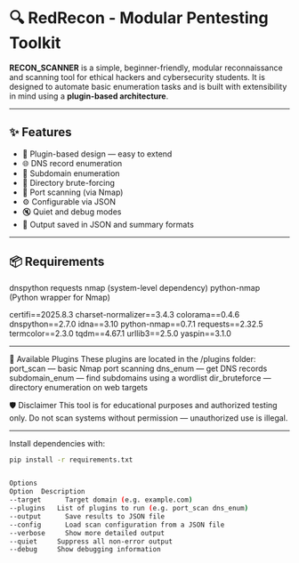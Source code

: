 # 🔍 RedRecon - Modular Pentesting Toolkit

**RECON_SCANNER** is a simple, beginner-friendly, modular reconnaissance and scanning tool for ethical hackers and cybersecurity students. It is designed to automate basic enumeration tasks and is built with extensibility in mind using a **plugin-based architecture**.

---

## ✨ Features

- 🧩 Plugin-based design — easy to extend
- 🌐 DNS record enumeration
- 📛 Subdomain enumeration
- 📂 Directory brute-forcing
- 🔌 Port scanning (via Nmap)
- ⚙️ Configurable via JSON
- 🔇 Quiet and debug modes
- 💾 Output saved in JSON and summary formats

---

## 📦 Requirements
dnspython
requests
nmap (system-level dependency)
python-nmap (Python wrapper for Nmap)


certifi==2025.8.3
charset-normalizer==3.4.3
colorama==0.4.6
dnspython==2.7.0
idna==3.10
python-nmap==0.7.1
requests==2.32.5
termcolor==2.3.0
tqdm==4.67.1
urllib3==2.5.0
yaspin==3.1.0


---


🔌 Available Plugins
These plugins are located in the /plugins folder:
port_scan — basic Nmap port scanning
dns_enum — get DNS records
subdomain_enum — find subdomains using a wordlist
dir_bruteforce — directory enumeration on web targets


🛡️ Disclaimer
This tool is for educational purposes and authorized testing only.
Do not scan systems without permission — unauthorized use is illegal.


---
Install dependencies with:

```bash
pip install -r requirements.txt


Options
Option	Description
--target	  Target domain (e.g. example.com)
--plugins  	List of plugins to run (e.g. port_scan dns_enum)
--output	  Save results to JSON file
--config	  Load scan configuration from a JSON file
--verbose	  Show more detailed output
--quiet	    Suppress all non-error output
--debug	    Show debugging information
